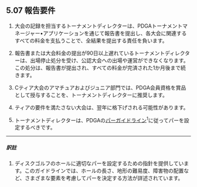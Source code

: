 ## 5.07 報告要件

1. 大会の記録を担当するトーナメントディレクターは、PDGAトーナメントマネージャー•アプリケーションを通じて報告書を提出し、各大会に関連するすべての料金を支払うことで、全結果を提出する責任を負います。

1. 報告書または大会料金の提出が90日以上遅れているトーナメントディレクターは、出場停止処分を受け、公認大会への出場や運営ができなくなります。この処分は、報告書が提出され、すべての料金が完済された1か月後まで続きます。

1. Cティア大会のアマチュアおよびジュニア部門では、PDGA会員資格を賞品として授与することを、トーナメントディレクターに推奨します。

1. ティアの要件を満たさない大会は、翌年に格下げされる可能性があります。

1. トーナメントディレクターは、PDGAの[パーガイドライン](https://www.pdga.com/documents/par-guidelines)<sup>1</sup>に従ってパーを設定するべきです。


---
##### 訳註

1. ディスクゴルフのホールに適切なパーを設定するための指針を提供しています。このガイドラインでは、ホールの長さ、地形の難易度、障害物の配置など、さまざまな要素を考慮してパーを決定する方法が詳述されています。

